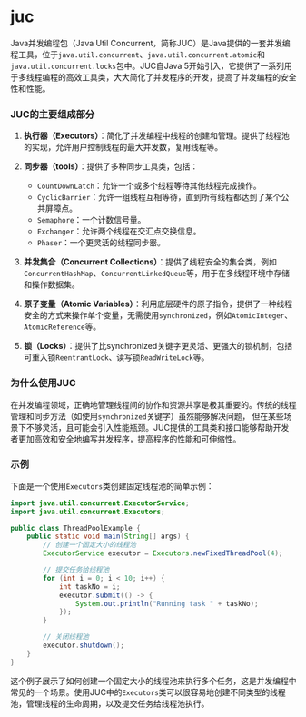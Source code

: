 # juc

Java并发编程包（Java Util Concurrent，简称JUC）是Java提供的一套并发编程工具，位于`java.util.concurrent`、`java.util.concurrent.atomic`和`java.util.concurrent.locks`包中。JUC自Java 5开始引入，它提供了一系列用于多线程编程的高效工具类，大大简化了并发程序的开发，提高了并发编程的安全性和性能。

### JUC的主要组成部分

1. **执行器（Executors）**：简化了并发编程中线程的创建和管理。提供了线程池的实现，允许用户控制线程的最大并发数，复用线程等。

2. **同步器（tools）**：提供了多种同步工具类，包括：
    - `CountDownLatch`：允许一个或多个线程等待其他线程完成操作。
    - `CyclicBarrier`：允许一组线程互相等待，直到所有线程都达到了某个公共屏障点。
    - `Semaphore`：一个计数信号量。
    - `Exchanger`：允许两个线程在交汇点交换信息。
    - `Phaser`：一个更灵活的线程同步器。

3. **并发集合（Concurrent Collections）**：提供了线程安全的集合类，例如`ConcurrentHashMap`、`ConcurrentLinkedQueue`等，用于在多线程环境中存储和操作数据集。

4. **原子变量（Atomic Variables）**：利用底层硬件的原子指令，提供了一种线程安全的方式来操作单个变量，无需使用`synchronized`，例如`AtomicInteger`、`AtomicReference`等。

5. **锁（Locks）**：提供了比synchronized关键字更灵活、更强大的锁机制，包括可重入锁`ReentrantLock`、读写锁`ReadWriteLock`等。

### 为什么使用JUC

在并发编程领域，正确地管理线程间的协作和资源共享是极其重要的。传统的线程管理和同步方法（如使用`synchronized`关键字）虽然能够解决问题，
但在某些场景下不够灵活，且可能会引入性能瓶颈。JUC提供的工具类和接口能够帮助开发者更加高效和安全地编写并发程序，提高程序的性能和可伸缩性。

### 示例

下面是一个使用`Executors`类创建固定线程池的简单示例：

```java
import java.util.concurrent.ExecutorService;
import java.util.concurrent.Executors;

public class ThreadPoolExample {
    public static void main(String[] args) {
        // 创建一个固定大小的线程池
        ExecutorService executor = Executors.newFixedThreadPool(4);

        // 提交任务给线程池
        for (int i = 0; i < 10; i++) {
            int taskNo = i;
            executor.submit(() -> {
                System.out.println("Running task " + taskNo);
            });
        }

        // 关闭线程池
        executor.shutdown();
    }
}
```

这个例子展示了如何创建一个固定大小的线程池来执行多个任务，这是并发编程中常见的一个场景。使用JUC中的`Executors`类可以很容易地创建不同类型的线程池，管理线程的生命周期，以及提交任务给线程池执行。